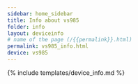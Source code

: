 ```yaml
---
sidebar: home_sidebar
title: Info about vs985
folder: info
layout: deviceinfo
# name of the page (/{{permalink}}.html)
permalink: vs985_info.html
device: vs985
---
```

{% include templates/device_info.md %}
